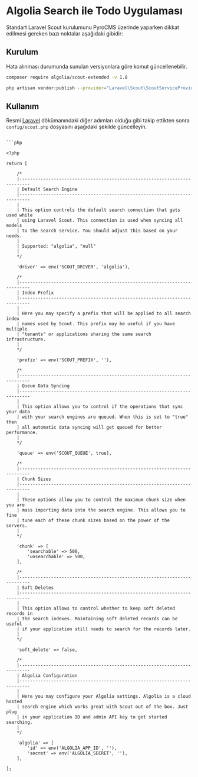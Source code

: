 # Algolia Search ile Todo Uygulaması

Standart Laravel Scout kurulumunu PyroCMS üzerinde yaparken dikkat edilmesi gereken bazı noktalar aşağıdaki gibidir:

## Kurulum

Hata alınması durumunda sunulan versiyonlara göre komut güncellenebilir.

```bash
composer require algolia/scout-extended -v 1.8
```

```bash
php artisan vendor:publish --provider="Laravel\Scout\ScoutServiceProvider"
```


## Kullanım

Resmi [Laravel](https://laravel.com/docs/5.8/scout#configuring-model-indexes) dökümanındaki diğer adımları olduğu gibi takip ettikten sonra ```config/scout.php``` dosyasını aşağıdaki şekilde güncelleyin.
```

```php

<?php

return [

    /*
    |--------------------------------------------------------------------------
    | Default Search Engine
    |--------------------------------------------------------------------------
    |
    | This option controls the default search connection that gets used while
    | using Laravel Scout. This connection is used when syncing all models
    | to the search service. You should adjust this based on your needs.
    |
    | Supported: "algolia", "null"
    |
    */

    'driver' => env('SCOUT_DRIVER', 'algolia'),

    /*
    |--------------------------------------------------------------------------
    | Index Prefix
    |--------------------------------------------------------------------------
    |
    | Here you may specify a prefix that will be applied to all search index
    | names used by Scout. This prefix may be useful if you have multiple
    | "tenants" or applications sharing the same search infrastructure.
    |
    */

    'prefix' => env('SCOUT_PREFIX', ''),

    /*
    |--------------------------------------------------------------------------
    | Queue Data Syncing
    |--------------------------------------------------------------------------
    |
    | This option allows you to control if the operations that sync your data
    | with your search engines are queued. When this is set to "true" then
    | all automatic data syncing will get queued for better performance.
    |
    */

    'queue' => env('SCOUT_QUEUE', true),

    /*
    |--------------------------------------------------------------------------
    | Chunk Sizes
    |--------------------------------------------------------------------------
    |
    | These options allow you to control the maximum chunk size when you are
    | mass importing data into the search engine. This allows you to fine
    | tune each of these chunk sizes based on the power of the servers.
    |
    */

    'chunk' => [
        'searchable' => 500,
        'unsearchable' => 500,
    ],

    /*
    |--------------------------------------------------------------------------
    | Soft Deletes
    |--------------------------------------------------------------------------
    |
    | This option allows to control whether to keep soft deleted records in
    | the search indexes. Maintaining soft deleted records can be useful
    | if your application still needs to search for the records later.
    |
    */

    'soft_delete' => false,

    /*
    |--------------------------------------------------------------------------
    | Algolia Configuration
    |--------------------------------------------------------------------------
    |
    | Here you may configure your Algolia settings. Algolia is a cloud hosted
    | search engine which works great with Scout out of the box. Just plug
    | in your application ID and admin API key to get started searching.
    |
    */

    'algolia' => [
        'id' => env('ALGOLIA_APP_ID', ''),
        'secret' => env('ALGOLIA_SECRET', ''),
    ],

];


```

